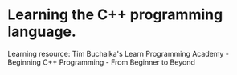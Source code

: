 # Learning the C++ programming language.
Learning resource: Tim Buchalka's Learn Programming Academy - Beginning C++ Programming - From Beginner to Beyond

